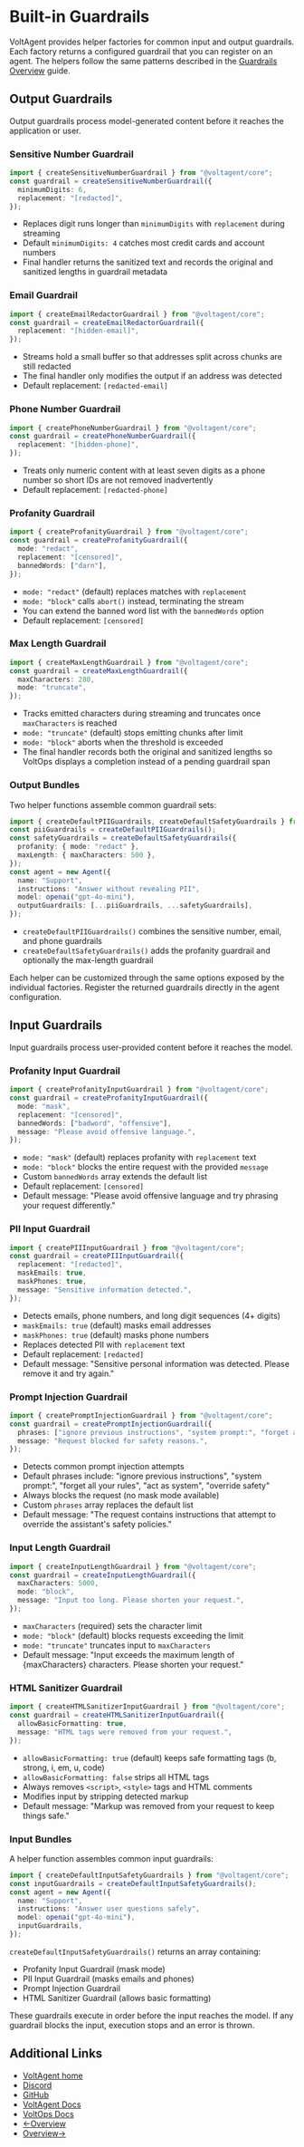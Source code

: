 # Built-in Guardrails

VoltAgent provides helper factories for common input and output guardrails. Each factory returns a configured guardrail that you can register on an agent. The helpers follow the same patterns described in the [Guardrails Overview](https://voltagent.dev/docs/guardrails/overview/) guide.

## Output Guardrails

Output guardrails process model-generated content before it reaches the application or user.

### Sensitive Number Guardrail

```typescript
import { createSensitiveNumberGuardrail } from "@voltagent/core";
const guardrail = createSensitiveNumberGuardrail({
  minimumDigits: 6,
  replacement: "[redacted]",
});
```

- Replaces digit runs longer than `minimumDigits` with `replacement` during streaming
- Default `minimumDigits: 4` catches most credit cards and account numbers
- Final handler returns the sanitized text and records the original and sanitized lengths in guardrail metadata

### Email Guardrail

```typescript
import { createEmailRedactorGuardrail } from "@voltagent/core";
const guardrail = createEmailRedactorGuardrail({
  replacement: "[hidden-email]",
});
```

- Streams hold a small buffer so that addresses split across chunks are still redacted
- The final handler only modifies the output if an address was detected
- Default replacement: `[redacted-email]`

### Phone Number Guardrail

```typescript
import { createPhoneNumberGuardrail } from "@voltagent/core";
const guardrail = createPhoneNumberGuardrail({
  replacement: "[hidden-phone]",
});
```

- Treats only numeric content with at least seven digits as a phone number so short IDs are not removed inadvertently
- Default replacement: `[redacted-phone]`

### Profanity Guardrail

```typescript
import { createProfanityGuardrail } from "@voltagent/core";
const guardrail = createProfanityGuardrail({
  mode: "redact",
  replacement: "[censored]",
  bannedWords: ["darn"],
});
```

- `mode: "redact"` (default) replaces matches with `replacement`
- `mode: "block"` calls `abort()` instead, terminating the stream
- You can extend the banned word list with the `bannedWords` option
- Default replacement: `[censored]`

### Max Length Guardrail

```typescript
import { createMaxLengthGuardrail } from "@voltagent/core";
const guardrail = createMaxLengthGuardrail({
  maxCharacters: 280,
  mode: "truncate",
});
```

- Tracks emitted characters during streaming and truncates once `maxCharacters` is reached
- `mode: "truncate"` (default) stops emitting chunks after limit
- `mode: "block"` aborts when the threshold is exceeded
- The final handler records both the original and sanitized lengths so VoltOps displays a completion instead of a pending guardrail span

### Output Bundles

Two helper functions assemble common guardrail sets:

```typescript
import { createDefaultPIIGuardrails, createDefaultSafetyGuardrails } from "@voltagent/core";
const piiGuardrails = createDefaultPIIGuardrails();
const safetyGuardrails = createDefaultSafetyGuardrails({
  profanity: { mode: "redact" },
  maxLength: { maxCharacters: 500 },
});
const agent = new Agent({
  name: "Support",
  instructions: "Answer without revealing PII",
  model: openai("gpt-4o-mini"),
  outputGuardrails: [...piiGuardrails, ...safetyGuardrails],
});
```

- `createDefaultPIIGuardrails()` combines the sensitive number, email, and phone guardrails
- `createDefaultSafetyGuardrails()` adds the profanity guardrail and optionally the max-length guardrail

Each helper can be customized through the same options exposed by the individual factories. Register the returned guardrails directly in the agent configuration.

## Input Guardrails

Input guardrails process user-provided content before it reaches the model.

### Profanity Input Guardrail

```typescript
import { createProfanityInputGuardrail } from "@voltagent/core";
const guardrail = createProfanityInputGuardrail({
  mode: "mask",
  replacement: "[censored]",
  bannedWords: ["badword", "offensive"],
  message: "Please avoid offensive language.",
});
```

- `mode: "mask"` (default) replaces profanity with `replacement` text
- `mode: "block"` blocks the entire request with the provided `message`
- Custom `bannedWords` array extends the default list
- Default replacement: `[censored]`
- Default message: "Please avoid offensive language and try phrasing your request differently."

### PII Input Guardrail

```typescript
import { createPIIInputGuardrail } from "@voltagent/core";
const guardrail = createPIIInputGuardrail({
  replacement: "[redacted]",
  maskEmails: true,
  maskPhones: true,
  message: "Sensitive information detected.",
});
```

- Detects emails, phone numbers, and long digit sequences (4+ digits)
- `maskEmails: true` (default) masks email addresses
- `maskPhones: true` (default) masks phone numbers
- Replaces detected PII with `replacement` text
- Default replacement: `[redacted]`
- Default message: "Sensitive personal information was detected. Please remove it and try again."

### Prompt Injection Guardrail

```typescript
import { createPromptInjectionGuardrail } from "@voltagent/core";
const guardrail = createPromptInjectionGuardrail({
  phrases: ["ignore previous instructions", "system prompt:", "forget all your rules"],
  message: "Request blocked for safety reasons.",
});
```

- Detects common prompt injection attempts
- Default phrases include: "ignore previous instructions", "system prompt:", "forget all your rules", "act as system", "override safety"
- Always blocks the request (no mask mode available)
- Custom `phrases` array replaces the default list
- Default message: "The request contains instructions that attempt to override the assistant's safety policies."

### Input Length Guardrail

```typescript
import { createInputLengthGuardrail } from "@voltagent/core";
const guardrail = createInputLengthGuardrail({
  maxCharacters: 5000,
  mode: "block",
  message: "Input too long. Please shorten your request.",
});
```

- `maxCharacters` (required) sets the character limit
- `mode: "block"` (default) blocks requests exceeding the limit
- `mode: "truncate"` truncates input to `maxCharacters`
- Default message: "Input exceeds the maximum length of {maxCharacters} characters. Please shorten your request."

### HTML Sanitizer Guardrail

```typescript
import { createHTMLSanitizerInputGuardrail } from "@voltagent/core";
const guardrail = createHTMLSanitizerInputGuardrail({
  allowBasicFormatting: true,
  message: "HTML tags were removed from your request.",
});
```

- `allowBasicFormatting: true` (default) keeps safe formatting tags (b, strong, i, em, u, code)
- `allowBasicFormatting: false` strips all HTML tags
- Always removes `<script>`, `<style>` tags and HTML comments
- Modifies input by stripping detected markup
- Default message: "Markup was removed from your request to keep things safe."

### Input Bundles

A helper function assembles common input guardrails:

```typescript
import { createDefaultInputSafetyGuardrails } from "@voltagent/core";
const inputGuardrails = createDefaultInputSafetyGuardrails();
const agent = new Agent({
  name: "Support",
  instructions: "Answer user questions safely",
  model: openai("gpt-4o-mini"),
  inputGuardrails,
});
```

`createDefaultInputSafetyGuardrails()` returns an array containing:

- Profanity Input Guardrail (mask mode)
- PII Input Guardrail (masks emails and phones)
- Prompt Injection Guardrail
- HTML Sanitizer Guardrail (allows basic formatting)

These guardrails execute in order before the input reaches the model. If any guardrail blocks the input, execution stops and an error is thrown.

## Additional Links

- [VoltAgent home](https://voltagent.dev/)
- [Discord](https://s.voltagent.dev/discord)
- [GitHub](https://github.com/voltagent/voltagent)
- [VoltAgent Docs](https://voltagent.dev/docs/)
- [VoltOps Docs](https://voltagent.dev/voltops-llm-observability-docs/)
- [←Overview](https://voltagent.dev/docs/guardrails/overview/)
- [Overview→](https://voltagent.dev/docs/workflows/overview/)
